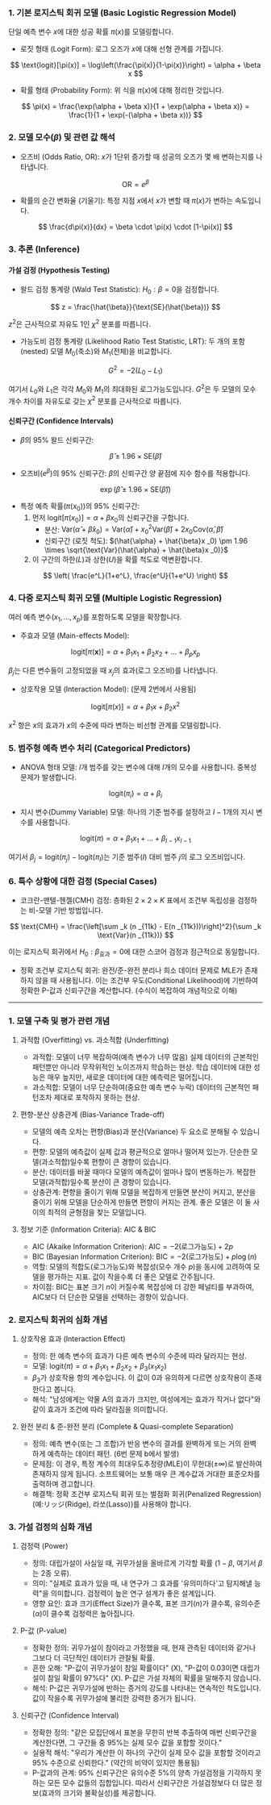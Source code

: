 ### 1. 기본 로지스틱 회귀 모델 (Basic Logistic Regression Model)

단일 예측 변수 $x$에 대한 성공 확률 $\pi(x)$를 모델링합니다.

*   로짓 형태 (Logit Form): 로그 오즈가 $x$에 대해 선형 관계를 가집니다.

$$ \text{logit}[\pi(x)] = \log\left(\frac{\pi(x)}{1-\pi(x)}\right) = \alpha + \beta x $$

*   확률 형태 (Probability Form): 위 식을 $\pi(x)$에 대해 정리한 것입니다.

$$ \pi(x) = \frac{\exp(\alpha + \beta x)}{1 + \exp(\alpha + \beta x)} = \frac{1}{1 + \exp(-(\alpha + \beta x))} $$

### 2. 모델 모수($\beta$) 및 관련 값 해석

*   오즈비 (Odds Ratio, OR): $x$가 1단위 증가할 때 성공의 오즈가 몇 배 변하는지를 나타냅니다.

$$ \text{OR} = e^\beta $$

*   확률의 순간 변화율 (기울기): 특정 지점 $x$에서 $x$가 변할 때 $\pi(x)$가 변하는 속도입니다.

$$ \frac{d\pi(x)}{dx} = \beta \cdot \pi(x) \cdot [1-\pi(x)] $$

### 3. 추론 (Inference)

#### 가설 검정 (Hypothesis Testing)

*   왈드 검정 통계량 (Wald Test Statistic): $H _0: \beta = 0$을 검정합니다.

$$ z = \frac{\hat{\beta}}{\text{SE}(\hat{\beta})} $$

$z^2$은 근사적으로 자유도 1인 $\chi^2$ 분포를 따릅니다.

*   가능도비 검정 통계량 (Likelihood Ratio Test Statistic, LRT): 두 개의 포함(nested) 모델 $M _0$(축소)와 $M _1$(전체)을 비교합니다.

$$ G^2 = -2(L _0 - L _1) $$

여기서 $L _0$와 $L _1$은 각각 $M _0$와 $M _1$의 최대화된 로그가능도입니다. $G^2$은 두 모델의 모수 개수 차이를 자유도로 갖는 $\chi^2$ 분포를 근사적으로 따릅니다.

#### 신뢰구간 (Confidence Intervals)

*   $\beta$의 95% 왈드 신뢰구간:

$$ \hat{\beta} \pm 1.96 \times \text{SE}(\hat{\beta}) $$

*   오즈비($e^\beta$)의 95% 신뢰구간: $\beta$의 신뢰구간 양 끝점에 지수 함수를 적용합니다.

$$ \exp\left( \hat{\beta} \pm 1.96 \times \text{SE}(\hat{\beta}) \right) $$

*   특정 예측 확률($\pi(x _0)$)의 95% 신뢰구간:
    1.  먼저 $\text{logit}[\pi(x _0)] = \alpha + \beta x _0$의 신뢰구간을 구합니다.
        *   분산: $\text{Var}(\hat{\alpha} + \hat{\beta}x _0) = \text{Var}(\hat{\alpha}) + x _0^2 \text{Var}(\hat{\beta}) + 2x _0 \text{Cov}(\hat{\alpha}, \hat{\beta})$
        *   신뢰구간 (로짓 척도): $(\hat{\alpha} + \hat{\beta}x _0) \pm 1.96 \times \sqrt{\text{Var}(\hat{\alpha} + \hat{\beta}x _0)}$
    2.  이 구간의 하한($L$)과 상한($U$)을 확률 척도로 역변환합니다.

$$ \left( \frac{e^L}{1+e^L}, \frac{e^U}{1+e^U} \right) $$


### 4. 다중 로지스틱 회귀 모델 (Multiple Logistic Regression)

여러 예측 변수($x _1, \dots, x _p$)를 포함하도록 모델을 확장합니다.

*   주효과 모델 (Main-effects Model):

$$ \text{logit}[\pi(\mathbf{x})] = \alpha + \beta _1 x _1 + \beta _2 x _2 + \dots + \beta _p x _p $$

$\beta _j$는 다른 변수들이 고정되었을 때 $x _j$의 효과(로그 오즈비)를 나타냅니다.

*   상호작용 모델 (Interaction Model): (문제 2번에서 사용됨)

$$ \text{logit}[\pi(x)] = \alpha + \beta _1 x + \beta _2 x^2 $$

$x^2$ 항은 $x$의 효과가 $x$의 수준에 따라 변하는 비선형 관계를 모델링합니다.

### 5. 범주형 예측 변수 처리 (Categorical Predictors)

*   ANOVA 형태 모델: $I$개 범주를 갖는 변수에 대해 $I$개의 모수를 사용합니다. 중복성 문제가 발생합니다.

$$ \text{logit}(\pi _i) = \alpha + \beta _i $$

*   지시 변수(Dummy Variable) 모델: 하나의 기준 범주를 설정하고 $I-1$개의 지시 변수를 사용합니다.

$$ \text{logit}(\pi) = \alpha + \beta _1 x _1 + \dots + \beta _{I-1}x _{I-1} $$

여기서 $\beta _j = \text{logit}(\pi _j) - \text{logit}(\pi _I)$는 기준 범주($I$) 대비 범주 $j$의 로그 오즈비입니다.

### 6. 특수 상황에 대한 검정 (Special Cases)

*   코크란-맨텔-헨젤(CMH) 검정: 층화된 $2 \times 2 \times K$ 표에서 조건부 독립성을 검정하는 비-모델 기반 방법입니다.

$$ \text{CMH} = \frac{\left[\sum _k (n _{11k} - E(n _{11k}))\right]^2}{\sum _k \text{Var}(n _{11k})} $$

이는 로지스틱 회귀에서 $H _0: \beta _{\text{효과}}=0$에 대한 스코어 검정과 점근적으로 동일합니다.

*   정확 조건부 로지스틱 회귀: 완전/준-완전 분리나 희소 데이터 문제로 MLE가 존재하지 않을 때 사용됩니다. 이는 조건부 우도(Conditional Likelihood)에 기반하여 정확한 P-값과 신뢰구간을 계산합니다. (수식이 복잡하여 개념적으로 이해)


---

### 1. 모델 구축 및 평가 관련 개념

1.  과적합 (Overfitting) vs. 과소적합 (Underfitting)
    *   과적합: 모델이 너무 복잡하여(예측 변수가 너무 많음) 실제 데이터의 근본적인 패턴뿐만 아니라 무작위적인 노이즈까지 학습하는 현상. 학습 데이터에 대한 성능은 매우 높지만, 새로운 데이터에 대한 예측력은 떨어집니다.
    *   과소적합: 모델이 너무 단순하여(중요한 예측 변수 누락) 데이터의 근본적인 패턴조차 제대로 포착하지 못하는 현상.

2.  편향-분산 상충관계 (Bias-Variance Trade-off)
    *   모델의 예측 오차는 편향(Bias)과 분산(Variance) 두 요소로 분해될 수 있습니다.
    *   편향: 모델의 예측값이 실제 값과 평균적으로 얼마나 떨어져 있는가. 단순한 모델(과소적합)일수록 편향이 큰 경향이 있습니다.
    *   분산: 데이터를 바꿀 때마다 모델의 예측값이 얼마나 많이 변동하는가. 복잡한 모델(과적합)일수록 분산이 큰 경향이 있습니다.
    *   상충관계: 편향을 줄이기 위해 모델을 복잡하게 만들면 분산이 커지고, 분산을 줄이기 위해 모델을 단순하게 만들면 편향이 커지는 관계. 좋은 모델은 이 둘 사이의 최적의 균형점을 찾는 모델입니다.

3.  정보 기준 (Information Criteria): AIC & BIC
    *   AIC (Akaike Information Criterion): $\text{AIC} = -2(\text{로그가능도}) + 2p$
    *   BIC (Bayesian Information Criterion): $\text{BIC} = -2(\text{로그가능도}) + p \log(n)$
    *   역할: 모델의 적합도(로그가능도)와 복잡성(모수 개수 $p$)을 동시에 고려하여 모델을 평가하는 지표. 값이 작을수록 더 좋은 모델로 간주됩니다.
    *   차이점: BIC는 표본 크기 $n$이 커질수록 복잡성에 더 강한 페널티를 부과하여, AIC보다 더 단순한 모델을 선택하는 경향이 있습니다.

### 2. 로지스틱 회귀의 심화 개념

1.  상호작용 효과 (Interaction Effect)
    *   정의: 한 예측 변수의 효과가 다른 예측 변수의 수준에 따라 달라지는 현상.
    *   모델: $\text{logit}(\pi) = \alpha + \beta_1 x_1 + \beta_2 x_2 + \beta_3 (x_1 x_2)$
    *   $\beta_3$가 상호작용 항의 계수입니다. 이 값이 0과 유의하게 다르면 상호작용이 존재한다고 봅니다.
    *   해석: "남성에게는 약물 A의 효과가 크지만, 여성에게는 효과가 작거나 없다"와 같이 효과가 조건에 따라 달라짐을 의미합니다.

2.  완전 분리 & 준-완전 분리 (Complete & Quasi-complete Separation)
    *   정의: 예측 변수(또는 그 조합)가 반응 변수의 결과를 완벽하게 또는 거의 완벽하게 예측하는 데이터 패턴. (6번 문제 b에서 발생)
    *   문제점: 이 경우, 특정 계수의 최대우도추정량(MLE)이 무한대($\pm\infty$)로 발산하여 존재하지 않게 됩니다. 소프트웨어는 보통 매우 큰 계수값과 거대한 표준오차를 출력하며 경고합니다.
    *   해결책: 정확 조건부 로지스틱 회귀 또는 벌점화 회귀(Penalized Regression) (예:リッジ(Ridge), 라쏘(Lasso))를 사용해야 합니다.

### 3. 가설 검정의 심화 개념

1.  검정력 (Power)
    *   정의: 대립가설이 사실일 때, 귀무가설을 올바르게 기각할 확률 ($1 - \beta$, 여기서 $\beta$는 2종 오류).
    *   의미: "실제로 효과가 있을 때, 내 연구가 그 효과를 '유의미하다'고 탐지해낼 능력"을 의미합니다. 검정력이 높은 연구 설계가 좋은 설계입니다.
    *   영향 요인: 효과 크기(Effect Size)가 클수록, 표본 크기($n$)가 클수록, 유의수준($\alpha$)이 클수록 검정력은 높아집니다.

2.  P-값 (P-value)
    *   정확한 정의: 귀무가설이 참이라고 가정했을 때, 현재 관측된 데이터와 같거나 그보다 더 극단적인 데이터가 관찰될 확률.
    *   흔한 오해: "P-값이 귀무가설이 참일 확률이다" (X), "P-값이 0.03이면 대립가설이 참일 확률이 97%다" (X). P-값은 가설 자체의 확률을 말해주지 않습니다.
    *   해석: P-값은 귀무가설에 반하는 증거의 강도를 나타내는 연속적인 척도입니다. 값이 작을수록 귀무가설에 불리한 강력한 증거가 됩니다.

3.  신뢰구간 (Confidence Interval)
    *   정확한 정의: "같은 모집단에서 표본을 무한히 반복 추출하여 매번 신뢰구간을 계산한다면, 그 구간들 중 95%는 실제 모수 값을 포함할 것이다."
    *   실용적 해석: "우리가 계산한 이 하나의 구간이 실제 모수 값을 포함할 것이라고 95% 수준으로 신뢰한다." (약간의 비약이 있지만 통용됨)
    *   P-값과의 관계: 95% 신뢰구간은 유의수준 5%의 양측 가설검정을 기각하지 못하는 모든 모수 값들의 집합입니다. 따라서 신뢰구간은 가설검정보다 더 많은 정보(효과의 크기와 불확실성)를 제공합니다.

